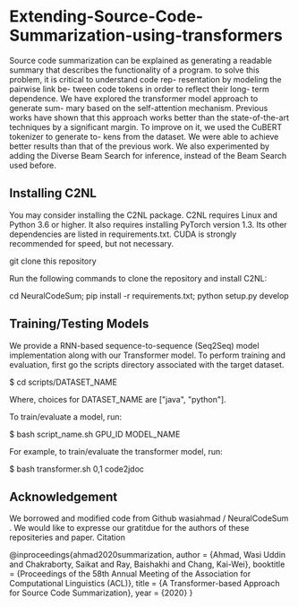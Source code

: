 # Extending-Source-Code-Summarization-using-transformers


Source code summarization can be explained as generating a readable summary that describes the functionality of a program. to solve this problem, it is critical to understand code rep- resentation by modeling the pairwise link be- tween code tokens in order to reflect their long- term dependence. We have explored the transformer model approach to generate sum- mary based on the self-attention mechanism. Previous works have shown that this approach works better than the state-of-the-art techniques by a significant margin. To improve on it, we used the CuBERT tokenizer to generate to- kens from the dataset. We were able to achieve better results than that of the previous work. We also experimented by adding the Diverse Beam Search for inference, instead of the Beam Search used before.


## Installing C2NL

You may consider installing the C2NL package. C2NL requires Linux and Python 3.6 or higher. It also requires installing PyTorch version 1.3. Its other dependencies are listed in requirements.txt. CUDA is strongly recommended for speed, but not necessary.

git clone this repository

Run the following commands to clone the repository and install C2NL:

cd NeuralCodeSum; pip install -r requirements.txt; python setup.py develop

## Training/Testing Models

We provide a RNN-based sequence-to-sequence (Seq2Seq) model implementation along with our Transformer model. To perform training and evaluation, first go the scripts directory associated with the target dataset.

$ cd  scripts/DATASET_NAME

Where, choices for DATASET_NAME are ["java", "python"].

To train/evaluate a model, run:

$ bash script_name.sh GPU_ID MODEL_NAME

For example, to train/evaluate the transformer model, run:

$ bash transformer.sh 0,1 code2jdoc


## Acknowledgement
 
We borrowed and modified code from  Github wasiahmad /
NeuralCodeSum . We would like to expresse our gratitdue for the authors of these repositeries and paper.
Citation

@inproceedings{ahmad2020summarization,
 author = {Ahmad, Wasi Uddin and Chakraborty, Saikat and Ray, Baishakhi and Chang, Kai-Wei},
 booktitle = {Proceedings of the 58th Annual Meeting of the Association for Computational Linguistics (ACL)},
 title = {A Transformer-based Approach for Source Code Summarization},
 year = {2020}
}

